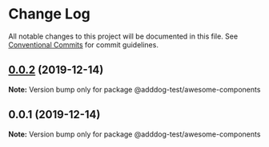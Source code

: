 # Change Log

All notable changes to this project will be documented in this file.
See [Conventional Commits](https://conventionalcommits.org) for commit guidelines.

## [0.0.2](https://github.com/doppelmutzi/monorepo-playground/compare/v0.0.1...v0.0.2) (2019-12-14)

**Note:** Version bump only for package @adddog-test/awesome-components





## 0.0.1 (2019-12-14)

**Note:** Version bump only for package @adddog-test/awesome-components
